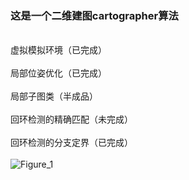 ### 这是一个二维建图cartographer算法  
&nbsp;  
虚拟模拟环境（已完成）  
&nbsp;  
局部位姿优化（已完成）  
&nbsp;  
局部子图类（半成品）  
&nbsp;  
回环检测的精确匹配（未完成）  
&nbsp;  
回环检测的分支定界（已完成）   
&nbsp;  
![Figure_1](https://github.com/user-attachments/assets/6bcb6a1f-3a10-42f5-a0d4-9b94690a366e)  
&nbsp;  
